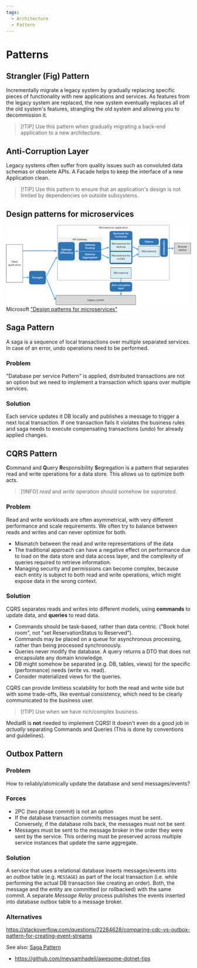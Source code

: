 ```yaml
---
tags:
  - Architecture
  - Pattern
---
```


# Patterns

## Strangler (Fig) Pattern
Incrementally migrate a legacy system by gradually replacing specific pieces of functionality with new applications and services. As features from the legacy system are replaced, the new system eventually replaces all of the old system's features, strangling the old system and allowing you to decommission it.

> [!TIP] Use this pattern when gradually migrating a back-end application to a new architecture.

## Anti-Corruption Layer
Legacy systems often suffer from quality issues such as convoluted data schemas or obsolete APIs. A Facade helps to keep the interface of a new Application clean. 

> [!TIP] Use this pattern to ensure that an application's design is not limited by dependencies on outside subsystems.

## Design patterns for microservices
![microservices-patterns](../assets/microservices-patterns.png "Design patterns for microservices")
Microsoft ["Design patterns for microservices"](https://docs.microsoft.com/en-us/azure/architecture/microservices/design/patterns)

## Saga Pattern

A saga is a sequence of local transactions over multiple separated services. In case of an error, undo operations need to be performed.

### Problem

"Database per service Pattern" is applied, distributed transactions are not an option but we need to implement a transaction which spans over multiple services.

### Solution

Each service updates it DB locally and publishes a message to trigger a next local transaction. If one transaction fails it violates the business rules and saga needs to execute compensating transactions (undo) for already applied changes.

## CQRS Pattern

**C**ommand and **Q**uery **R**esponsibility **S**egregation is a pattern that separates read and write operations for a data store. This allows us to optimize both acts.

> [!INFO] *read* and *write* operation should somehow be *separated*.

### Problem

Read and write workloads are often asymmetrical, with very different performance and scale requirements.
We often try to balance between reads and writes and can never optimize for both. 

* Mismatch between the read and write representations of the data
* The traditional approach can have a negative effect on performance due to load on the data store and data access layer, and the complexity of queries required to retrieve information.
* Managing security and permissions can become complex, because each entity is subject to both read and write operations, which might expose data in the wrong context.

### Solution

CQRS separates reads and writes into different models, using **commands** to update data, and **queries** to read data.

- Commands should be task-based, rather than data centric. ("Book hotel room", not "set ReservationStatus to Reserved").
- Commands may be placed on a queue for asynchronous processing, rather than being processed synchronously.
- Queries never modify the database. A query returns a DTO that does not encapsulate any domain knowledge.
- DB might somehow be separated (e.g. DB, tables, views) for the specific (performance) needs (write vs. read).
- Consider materialized views for the queries.

CQRS can provide limitless scalability for both the read and write side but with some trade-offs, like eventual consistency, which need to be clearly communicated to the business user.

> [!TIP] Use when we have rich/complex business.

MediatR is **not** needed to implement CQRS! It doesn't even do a good job in *actually* separating Commands and Queries (This is done by conventions and guidelines). 

## Outbox Pattern
### Problem

How to reliably/atomically update the database and send messages/events?

### Forces

* 2PC (two phase commit) is not an option
* If the database transaction commits messages must be sent. Conversely, if the database rolls back, the messages must not be sent
* Messages must be sent to the message broker in the order they were sent by the service. This ordering must be preserved across multiple service instances that update the same aggregate.

### Solution

A service that uses a relational database inserts messages/events into an _outbox_ table (e.g. `MESSAGE`) as part of the local transaction (i.e. while performing the actual DB transaction like creating an order). Both, the message and the entity are committed (or rollbacked) with the same commit.
A separate _Message Relay_ process publishes the events inserted into database outbox table to a message broker.

### Alternatives

https://stackoverflow.com/questions/72284628/comparing-cdc-vs-outbox-pattern-for-creating-event-streams

See also: 
[Saga Pattern](patterns.md#Saga%20Pattern)

* https://github.com/meysamhadeli/awesome-dotnet-tips